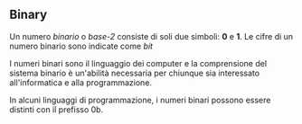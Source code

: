 ## Binary

Un numero *binario* o *base-2* consiste di soli due simboli: **0** e **1**. Le cifre di un numero binario sono indicate come *bit*

I numeri binari sono il linguaggio dei computer e la comprensione del sistema binario è un'abilità necessaria per chiunque sia interessato all'informatica e alla programmazione.

In alcuni linguaggi di programmazione, i numeri binari possono essere distinti con il prefisso 0b.
